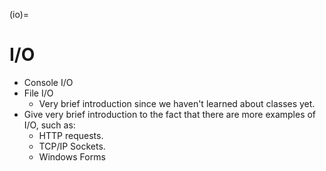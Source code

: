 (io)=
# I/O

- Console I/O
- File I/O
  - Very brief introduction since we haven't learned about classes yet.
- Give very brief introduction to the fact that there are more examples of I/O, such as:
  - HTTP requests.
  - TCP/IP Sockets.
  - Windows Forms
